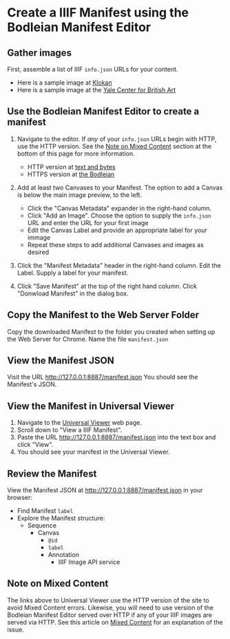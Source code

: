 # Create a IIIF Manifest using the Bodleian Manifest Editor

## Gather images
First, assemble a list of IIIF `info.json` URLs for your content.  
 * Here is a sample image at [Klokan](http://free.iiifhosting.com/iiif/f9a02a80bf76333f50ffcf0f0c17aa58f9ebf6a1510c9801bde50f565ac0a936/info.json)
 * Here is a sample image at the [Yale Center for British Art](https://images.britishart.yale.edu/iiif/2/9e08d901-a26b-4acb-a768-28f90a062adf/info.json)
   
## Use the Bodleian Manifest Editor to create a manifest
   1. Navigate to the editor.  If *any* of your `info.json` URLs begin with HTTP, use the HTTP version.  See the [Note on Mixed Content](#note-on-mixed-content) section at the bottom of this page for more information.  
      - HTTP version at [text and bytes](http://iiif-manifest-editor.textandbytes.com/)
      - HTTPS version at [the Bodleian](https://digital.bodleian.ox.ac.uk/manifest-editor/)
      
   1. Add at least two Canvases to your Manifest.  The option to add a Canvas is below the main image preview, to the left.
      - Click the "Canvas Metadata" expander in the right-hand column.  
      - Click "Add an Image".  Choose the option to supply the `info.json` URL and enter the URL for your first image
      - Edit the Canvas Label and provide an appropriate label for your immage
      - Repeat these steps to add additional Canvases and images as desired
   1. Click the "Manifest Metadata" header in the right-hand column.  Edit the Label.  Supply a label for your manifest.
   1. Click "Save Manifest" at the top of the right hand column.  Click "Donwload Manifest" in the dialog box.
 
## Copy the Manifest to the Web Server Folder
Copy the downloaded Manifest to the folder you created when setting up the Web Server for Chrome.  Name the file `manifest.json`

## View the Manifest JSON
Visit the URL http://127.0.0.1:8887/manifest.json  You should see the Manifest's JSON.

## View the Manifest in Universal Viewer
1. Navigate to the [Universal Viewer](http://universalviewer.io) web page.  
1. Scroll down to "View a IIIF Manifest". 
1. Paste the URL http://127.0.0.1:8887/manifest.json into the text box and click "View".   
1. You should see your manifest in the Universal Viewer.

## Review the Manifest

View the Manifest JSON at http://127.0.0.1:8887/manifest.json in your browser:

- Find Manifest `label`
- Explore the Manifest structure:
    - Sequence
        - Canvas
            - `@id`
            - `label`
            - Annotation
                - IIIF Image API service
                
 
## Note on Mixed Content
The links above to Universal Viewer use the HTTP version of the site to avoid Mixed Content errors.  Likewise, you will need to use version of the Bodleian Manifest Editor served over HTTP if any of your IIIF images are served via HTTP. See this article on [Mixed Content](https://developers.google.com/web/fundamentals/security/prevent-mixed-content/what-is-mixed-content) for an explanation of the issue.
